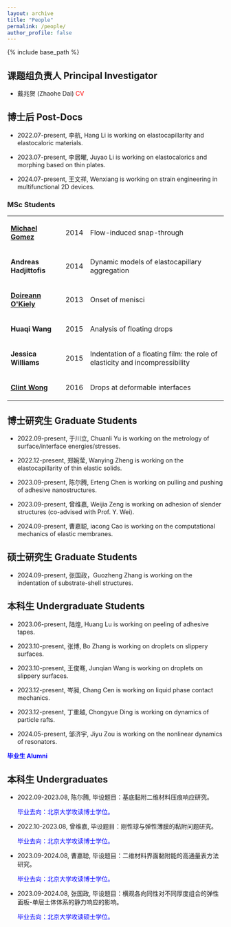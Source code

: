 ```yaml
---
layout: archive
title: "People"
permalink: /people/
author_profile: false
---
```


{% include base_path %}

## 课题组负责人   Principal Investigator
  
* 戴兆贺 (Zhaohe Dai) <a href="http://zhaohedai.github.io/files/CV2024.pdf" style="text-decoration:none;color:red;"> CV</a>


## 博士后 Post-Docs   

* 2022.07-present, 李航, Hang Li is working on elastocapillarity and elastocaloric materials.

* 2023.07-present, 李居曜, Juyao Li is working on elastocalorics and morphing based on thin plates.

* 2024.07-present, 王文祥, Wenxiang is working on strain engineering in multifunctional 2D devices.

<h3>MSc Students</h3>

<table class="fixedl" align=leftr>
  <tr><td>  <p><b><a href="http://www.damtp.cam.ac.uk/people/mcg57/">Michael Gomez</a></b></p></td>
<td><p>2014</p></td>
  <td><p>Flow-induced snap-through</p></td>
</tr>
  <tr><td>  <p><b>Andreas Hadjittofis</b></p></td>
<td><p>2014</p></td>
  <td><p>Dynamic models of elastocapillary aggregation</p></td>
</tr>
  <tr><td>  <p><b><a href="https://www.maths.ox.ac.uk/people/doireann.okiely">Doireann O'Kiely</a></b></p></td>
<td><p>2013</p></td>
  <td><p>Onset of menisci</p></td>
  </tr>
  <tr><td>  <p><b>Huaqi Wang</b></p></td>
<td><p>2015</p></td>
  <td><p>Analysis of floating drops</p></td>
</tr>

  <tr><td>  <p><b>Jessica Williams</b></p></td>
<td><p>2015</p></td>
  <td><p>Indentation of a floating film: the role of elasticity and incompressibility</p></td>
</tr>

  <tr><td>  <p><b><a href="https://www.maths.ox.ac.uk/people/clint.wong">Clint Wong</a></b></p></td>
<td><p>2016</p></td>
  <td><p>Drops at deformable interfaces</p></td>
</tr>

</table>


## 博士研究生 Graduate Students

* 2022.09-present, 于川立, Chuanli Yu is working on the metrology of surface/interface energies/stresses.

* 2022.12-present, 郑婉莹, Wanying Zheng is working on the elastocapillarity of thin elastic solids.

* 2023.09-present, 陈尔腾, Erteng Chen is working on pulling and pushing of adhesive nanostructures.

* 2023.09-present, 曾维嘉, Weijia Zeng is working on adhesion of slender structures (co-advised with Prof. Y. Wei).

* 2024.09-present, 曹嘉聪, iacong Cao is working on the computational mechanics of elastic membranes.


## 硕士研究生 Graduate Students

* 2024.09-present, 张国政，Guozheng Zhang is working on the indentation of substrate-shell structures.


## 本科生 Undergraduate Students

 * 2023.06-present, 陆煌, Huang Lu is working on peeling of adhesive tapes.

 * 2023.10-present, 张博, Bo Zhang is working on droplets on slippery surfaces.

 * 2023.10-present, 王俊骞, Junqian Wang is working on droplets on slippery surfaces.

 * 2023.12-present, 岑昶, Chang Cen is working on liquid phase contact mechanics.

 * 2023.12-present, 丁重越, Chongyue Ding is working on dynamics of particle rafts.

 * 2024.05-present, 邹济宇, Jiyu Zou is working on the nonlinear dynamics of resonators.


<p style="color:blue;"><b>毕业生 Alumni</b></p>

## 本科生 Undergraduates

* 2022.09-2023.08, 陈尔腾, 毕设题目：基底黏附二维材料压痕响应研究。<p style="color:blue;"> 毕业去向：北京大学攻读博士学位。</p>

* 2022.10-2023.08, 曾维嘉, 毕设题目：刚性球与弹性薄膜的黏附问题研究。<p style="color:blue;"> 毕业去向：北京大学攻读博士学位。</p>

* 2023.09-2024.08, 曹嘉聪, 毕设题目：二维材料界面黏附能的高通量表方法研究。<p style="color:blue;"> 毕业去向：北京大学攻读博士学位。</p>

* 2023.09-2024.08, 张国政, 毕设题目：横观各向同性对不同厚度组合的弹性面板-单层土体体系的静力响应的影响。<p style="color:blue;"> 毕业去向：北京大学攻读硕士学位。</p>